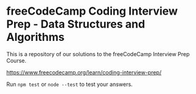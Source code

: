 # freeCodeCamp Coding Interview Prep - Data Structures and Algorithms

This is a repository of our solutions to the freeCodeCamp Interview Prep Course.

https://www.freecodecamp.org/learn/coding-interview-prep/

Run `npm test` or `node --test` to test your answers.